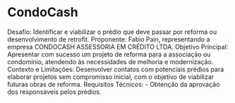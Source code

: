 # CondoCash
Desafio: Identificar e viabilizar o prédio que deve passar por reforma ou desenvolvimento de retrofit. Proponente: Fabio Pain, representando a empresa CONDOCASH ASSESSORIA EM CRÉDITO LTDA. Objetivo Principal: Apresentar com sucesso um projeto de reforma para a associação ou condomínio, atendendo às necessidades de melhoria e modernização. Contexto e Limitações: Desenvolver contatos com potenciais prédios para elaborar projetos sem compromisso inicial, com o objetivo de viabilizar futuras obras de reforma. Requisitos Técnicos: - Obtenção da aprovação dos responsáveis pelos prédios.
